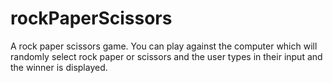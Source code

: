 # rockPaperScissors
A rock paper scissors game. You can play against the computer which will randomly select rock paper or scissors and the user types in their input and the winner is displayed. 

